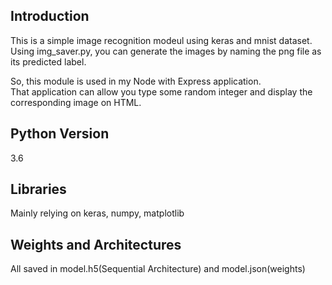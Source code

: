 ## Introduction
This is a simple image recognition modeul using keras and mnist dataset.  
Using img_saver.py, you can generate the images by naming the png file as its predicted label.

So, this module is used in my Node with Express application.  
That application can allow you type some random integer and display the corresponding image on HTML. 

## Python Version
3.6

## Libraries
Mainly relying on keras, numpy, matplotlib

## Weights and Architectures
All saved in model.h5(Sequential Architecture) and model.json(weights)